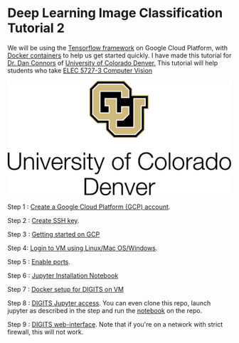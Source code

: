 # Deep Learning Image Classification Tutorial 2

We will be using the [Tensorflow framework](https://en.wikipedia.org/wiki/TensorFlow) on Google Cloud Platform, with [Docker containers](https://en.wikipedia.org/wiki/Docker_(software)) to help us get started quickly. I have made this tutorial for [Dr. Dan Connors](http://www.ucdenver.edu/academics/colleges/Engineering/Programs/Electrical-Engineering/FacultyandStaff/Pages/DanConnors.aspx) of [University of Colorado Denver.](http://www.ucdenver.edu/academics/colleges/Engineering/Programs/Electrical-Engineering/FacultyandStaff/Pages/DanConnors.aspx) This tutorial will help students who take [ELEC 5727-3 Computer Vision](http://catalog.ucdenver.edu/preview_course_nopop.php?catoid=10&coid=64812)

<kbd>
  <img src="/cudenver.png">
</kbd>

Step 1 : [Create a Google Cloud Platform (GCP) account](https://github.com/s3p02/tf_gcp/tree/master/Step_GCP_Account).

Step 2 : [Create SSH key](https://github.com/s3p02/tf_gcp/tree/master/create_ssh_mac_and_linux_and_windows).

Step 3 : [Getting started on GCP](https://github.com/s3p02/tf_gcp/tree/master/gcp_console_getting_started)

Step 4: [Login to VM using Linux/Mac OS/Windows](https://github.com/s3p02/tf_gcp/tree/master/SSH_INTO_GCP).

Step 5 : [Enable ports](https://github.com/s3p02/tf_gcp/tree/master/GCP_ENABLE_PORTS).

Step 6 : [Jupyter Installation Notebook](https://github.com/s3p02/tf_gcp/tree/master/gcp_install_anaconda_python)

Step 7 : [Docker setup for DIGITS on VM](https://github.com/s3p02/tf_gcp/tree/master/building_digits_on_gcp_docker)

Step 8 : [DIGITS Jupyter access](https://github.com/s3p02/tf_gcp/tree/master/digits_docker_jupyter).
You can even clone this repo, launch jupyter as described in the step and run the [notebook](https://github.com/s3p02/tf_gcp/blob/master/gcp_docker_digits_jupyter.ipynb) on the repo.

Step 9 : [DIGITS web-interface](https://github.com/s3p02/tf_gcp/tree/master/gcp_digits_web_gui). Note that if you're on a network with strict firewall, this will not work.
